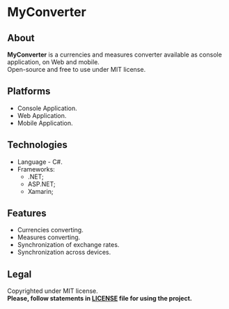 # MyConverter

## About

**MyConverter** is a currencies and measures converter available as console application, on Web and mobile.\
Open-source and free to use under MIT license.

## Platforms
* Console Application.
* Web Application.  
* Mobile Application.

## Technologies
* Language - C#.
* Frameworks:
    - .NET;
    - ASP.NET;
    - Xamarin;

## Features
* Currencies converting.
* Measures converting.
* Synchronization of exchange rates.
* Synchronization across devices.

## Legal
Copyrighted under MIT license.\
**Please, follow statements in [LICENSE](LICENSE) file for using the project.**
